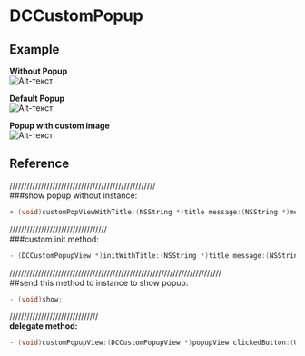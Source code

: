 DCCustomPopup
=============

Example
-------------

**Without Popup**<br>
![Alt-текст](https://dl.dropboxusercontent.com/u/52966385/GitHub/DCCustomPopup/iOS%20Simulator%20Screen%20shot%2016.06.2013%2C%2020.40.25.png "Какой-то Текст")

**Default Popup**<br>
![Alt-текст](https://dl.dropboxusercontent.com/u/52966385/GitHub/DCCustomPopup/iOS%20Simulator%20Screen%20shot%2016.06.2013%2C%2020.40.28.png "Какой-то Текст")

**Popup with custom image**<br>
![Alt-текст](https://dl.dropboxusercontent.com/u/52966385/GitHub/DCCustomPopup/iOS%20Simulator%20Screen%20shot%2016.06.2013%2C%2020.40.40.png "Какой-то Текст")

Reference
--------------

///////////////////////////////////////////////////<br>
###show popup without instance:
```objective-c
+ (void)customPopViewWithTitle:(NSString *)title message:(NSString *)message image:(UIImage *)image;
```
//////////////////////////////////<br>
###custom init method:
```objective-c
- (DCCustomPopupView *)initWithTitle:(NSString *)title message:(NSString *)message image:(UIImage *)image;
```
//////////////////////////////////////////////////////////////////////////<br>
##send this method to instance to show popup:
```objective-c
- (void)show;
```
///////////////////////////////<br>
**delegate method:**
```objective-c
- (void)customPopupView:(DCCustomPopupView *)popupView clickedButton:(UIButton *)button;
```
